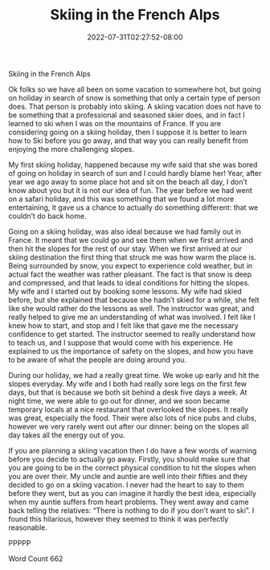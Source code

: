 ﻿---
title: "Skiing in the French Alps"
date: 2022-07-31T02:27:52-08:00
description: "Text Tips for Web Success"
featured_image: "/images/Text.jpg"
tags: ["Text"]
---

Skiing in the French Alps

Ok folks so we have all been on some vacation to somewhere hot, but going on holiday in search of snow is something that only a certain type of person does. That person is probably into skiing. A skiing vacation does not have to be something that a professional and seasoned skier does, and in fact I learned to ski when I was on the mountains of France. If you are considering going on a skiing holiday, then I suppose it is better to learn how to Ski before you go away, and that way you can really benefit from enjoying the more challenging slopes. 

My first skiing holiday, happened because my wife said that she was bored of going on holiday in search of sun and I could hardly blame her! Year, after year we ago away to some place hot and sit on the beach all day, I don’t know about you but it is not our idea of fun. The year before we had went on a safari holiday, and this was something that we found a lot more entertaining, it gave us a chance to actually do something different: that we couldn’t do back home. 

Going on a skiing holiday, was also ideal because we had family out in France. It meant that we could go and see them when we first arrived and then hit the slopes for the rest of our stay. When we first arrived at our skiing destination the first thing that struck me was how warm the place is. Being surrounded by snow, you expect to experience cold weather, but in actual fact the weather was rather pleasant. The fact is that snow is deep and compressed, and that leads to ideal conditions for hitting the slopes. My wife and I started out by booking some lessons. My wife had skied before, but she explained that because she hadn’t skied for a while, she felt like she would rather do the lessons as well. The instructor was great, and really helped to give me an understanding of what was involved. I felt like I knew how to start, and stop and I felt like that gave me the necessary confidence to get started. The instructor seemed to really understand how to teach us, and I suppose that would come with his experience. He explained to us the importance of safety on the slopes, and how you have to be aware of what the people are doing around you. 

During our holiday, we had a really great time. We woke up early and hit the slopes everyday. My wife and I both had really sore legs on the first few days, but that is because we both sit behind a desk five days a week. At night time, we were able to go out for dinner, and we soon became temporary locals at a nice restaurant that overlooked the slopes. It really was great, especially the food. Their were also lots of nice pubs and clubs, however we very rarely went out after our dinner: being on the slopes all day takes all the energy out of you. 

If you are planning a skiing vacation then I do have a few words of warning before you decide to actually go away. Firstly, you should make sure that you are going to be in the correct physical condition to hit the slopes when you are over their. My uncle and auntie are well into their fifties and they decided to go on a skiing vacation. I never had the heart to say to them before they went, but as you can imagine it hardly the best idea, especially when my auntie suffers from heart problems. They went away and came back telling the relatives: “There is nothing to do if you don’t want to ski”. I found this hilarious, however they seemed to think it was perfectly reasonable. 


PPPPP

Word Count 662

